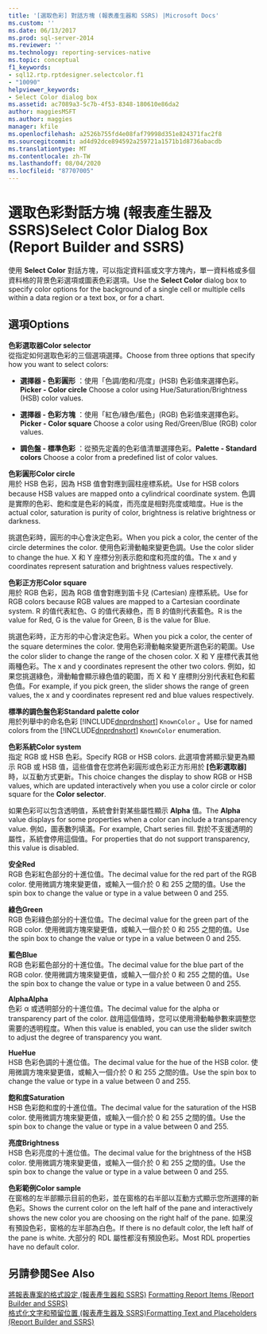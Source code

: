 ```yaml
---
title: '[選取色彩] 對話方塊 (報表產生器和 SSRS) |Microsoft Docs'
ms.custom: ''
ms.date: 06/13/2017
ms.prod: sql-server-2014
ms.reviewer: ''
ms.technology: reporting-services-native
ms.topic: conceptual
f1_keywords:
- sql12.rtp.rptdesigner.selectcolor.f1
- "10090"
helpviewer_keywords:
- Select Color dialog box
ms.assetid: ac7089a3-5c7b-4f53-8348-180610e86da2
author: maggiesMSFT
ms.author: maggies
manager: kfile
ms.openlocfilehash: a2526b755fd4e08faf79998d351e824371fac2f8
ms.sourcegitcommit: ad4d92dce894592a259721a1571b1d8736abacdb
ms.translationtype: MT
ms.contentlocale: zh-TW
ms.lasthandoff: 08/04/2020
ms.locfileid: "87707005"
---
```

# <a name="select-color-dialog-box-report-builder-and-ssrs"></a><span data-ttu-id="da445-102">選取色彩對話方塊 (報表產生器及 SSRS)</span><span class="sxs-lookup"><span data-stu-id="da445-102">Select Color Dialog Box (Report Builder and SSRS)</span></span>
  <span data-ttu-id="da445-103">使用 **Select Color** 對話方塊，可以指定資料區或文字方塊內，單一資料格或多個資料格的背景色彩選項或圖表色彩選項。</span><span class="sxs-lookup"><span data-stu-id="da445-103">Use the **Select Color** dialog box to specify color options for the background of a single cell or multiple cells within a data region or a text box, or for a chart.</span></span>  
  
## <a name="options"></a><span data-ttu-id="da445-104">選項</span><span class="sxs-lookup"><span data-stu-id="da445-104">Options</span></span>  
 <span data-ttu-id="da445-105">**色彩選取器**</span><span class="sxs-lookup"><span data-stu-id="da445-105">**Color selector**</span></span>  
 <span data-ttu-id="da445-106">從指定如何選取色彩的三個選項選擇。</span><span class="sxs-lookup"><span data-stu-id="da445-106">Choose from three options that specify how you want to select colors:</span></span>  
  
-   <span data-ttu-id="da445-107">**選擇器 - 色彩圓形** ：使用「色調/飽和/亮度」(HSB) 色彩值來選擇色彩。</span><span class="sxs-lookup"><span data-stu-id="da445-107">**Picker - Color circle** Choose a color using Hue/Saturation/Brightness (HSB) color values.</span></span>  
  
-   <span data-ttu-id="da445-108">**選擇器 - 色彩方塊** ：使用「紅色/綠色/藍色」(RGB) 色彩值來選擇色彩。</span><span class="sxs-lookup"><span data-stu-id="da445-108">**Picker - Color square** Choose a color using Red/Green/Blue (RGB) color values.</span></span>  
  
-   <span data-ttu-id="da445-109">**調色盤 - 標準色彩** ：從預先定義的色彩值清單選擇色彩。</span><span class="sxs-lookup"><span data-stu-id="da445-109">**Palette - Standard colors** Choose a color from a predefined list of color values.</span></span>  
  
 <span data-ttu-id="da445-110">**色彩圓形**</span><span class="sxs-lookup"><span data-stu-id="da445-110">**Color circle**</span></span>  
 <span data-ttu-id="da445-111">用於 HSB 色彩，因為 HSB 值會對應到圓柱座標系統。</span><span class="sxs-lookup"><span data-stu-id="da445-111">Use for HSB colors because HSB values are mapped onto a cylindrical coordinate system.</span></span> <span data-ttu-id="da445-112">色調是實際的色彩、飽和度是色彩的純度，而亮度是相對亮度或暗度。</span><span class="sxs-lookup"><span data-stu-id="da445-112">Hue is the actual color, saturation is purity of color, brightness is relative brightness or darkness.</span></span>  
  
 <span data-ttu-id="da445-113">挑選色彩時，圓形的中心會決定色彩。</span><span class="sxs-lookup"><span data-stu-id="da445-113">When you pick a color, the center of the circle determines the color.</span></span> <span data-ttu-id="da445-114">使用色彩滑動軸來變更色調。</span><span class="sxs-lookup"><span data-stu-id="da445-114">Use the color slider to change the hue.</span></span> <span data-ttu-id="da445-115">X 和 Y 座標分別表示飽和度和亮度的值。</span><span class="sxs-lookup"><span data-stu-id="da445-115">The x and y coordinates represent saturation and brightness values respectively.</span></span>  
  
 <span data-ttu-id="da445-116">**色彩正方形**</span><span class="sxs-lookup"><span data-stu-id="da445-116">**Color square**</span></span>  
 <span data-ttu-id="da445-117">用於 RGB 色彩，因為 RGB 值會對應到笛卡兒 (Cartesian) 座標系統。</span><span class="sxs-lookup"><span data-stu-id="da445-117">Use for RGB colors because RGB values are mapped to a Cartesian coordinate system.</span></span> <span data-ttu-id="da445-118">R 的值代表紅色、G 的值代表綠色，而 B 的值則代表藍色。</span><span class="sxs-lookup"><span data-stu-id="da445-118">R is the value for Red, G is the value for Green, B is the value for Blue.</span></span>  
  
 <span data-ttu-id="da445-119">挑選色彩時，正方形的中心會決定色彩。</span><span class="sxs-lookup"><span data-stu-id="da445-119">When you pick a color, the center of the square determines the color.</span></span> <span data-ttu-id="da445-120">使用色彩滑動軸來變更所選色彩的範圍。</span><span class="sxs-lookup"><span data-stu-id="da445-120">Use the color slider to change the range of the chosen color.</span></span> <span data-ttu-id="da445-121">X 和 Y 座標代表其他兩種色彩。</span><span class="sxs-lookup"><span data-stu-id="da445-121">The x and y coordinates represent the other two colors.</span></span> <span data-ttu-id="da445-122">例如，如果您挑選綠色，滑動軸會顯示綠色值的範圍，而 X 和 Y 座標則分別代表紅色和藍色值。</span><span class="sxs-lookup"><span data-stu-id="da445-122">For example, if you pick green, the slider shows the range of green values, the x and y coordinates represent red and blue values respectively.</span></span>  
  
 <span data-ttu-id="da445-123">**標準的調色盤色彩**</span><span class="sxs-lookup"><span data-stu-id="da445-123">**Standard palette color**</span></span>  
 <span data-ttu-id="da445-124">用於列舉中的命名色彩 [!INCLUDE[dnprdnshort](../includes/dnprdnshort-md.md)] `KnownColor` 。</span><span class="sxs-lookup"><span data-stu-id="da445-124">Use for named colors from the [!INCLUDE[dnprdnshort](../includes/dnprdnshort-md.md)] `KnownColor` enumeration.</span></span>  
  
 <span data-ttu-id="da445-125">**色彩系統**</span><span class="sxs-lookup"><span data-stu-id="da445-125">**Color system**</span></span>  
 <span data-ttu-id="da445-126">指定 RGB 或 HSB 色彩。</span><span class="sxs-lookup"><span data-stu-id="da445-126">Specify RGB or HSB colors.</span></span> <span data-ttu-id="da445-127">此選項會將顯示變更為顯示 RGB 或 HSB 值，這些值會在您將色彩圓形或色彩正方形用於 **[色彩選取器]** 時，以互動方式更新。</span><span class="sxs-lookup"><span data-stu-id="da445-127">This choice changes the display to show RGB or HSB values, which are updated interactively when you use a color circle or color square for the **Color selector**.</span></span>  
  
 <span data-ttu-id="da445-128">如果色彩可以包含透明值，系統會針對某些屬性顯示 **Alpha** 值。</span><span class="sxs-lookup"><span data-stu-id="da445-128">The **Alpha** value displays for some properties when a color can include a transparency value.</span></span> <span data-ttu-id="da445-129">例如，圖表數列填滿。</span><span class="sxs-lookup"><span data-stu-id="da445-129">For example, Chart series fill.</span></span> <span data-ttu-id="da445-130">對於不支援透明的屬性，系統會停用這個值。</span><span class="sxs-lookup"><span data-stu-id="da445-130">For properties that do not support transparency, this value is disabled.</span></span>  
  
 <span data-ttu-id="da445-131">**安全**</span><span class="sxs-lookup"><span data-stu-id="da445-131">**Red**</span></span>  
 <span data-ttu-id="da445-132">RGB 色彩紅色部分的十進位值。</span><span class="sxs-lookup"><span data-stu-id="da445-132">The decimal value for the red part of the RGB color.</span></span> <span data-ttu-id="da445-133">使用微調方塊來變更值，或輸入一個介於 0 和 255 之間的值。</span><span class="sxs-lookup"><span data-stu-id="da445-133">Use the spin box to change the value or type in a value between 0 and 255.</span></span>  
  
 <span data-ttu-id="da445-134">**綠色**</span><span class="sxs-lookup"><span data-stu-id="da445-134">**Green**</span></span>  
 <span data-ttu-id="da445-135">RGB 色彩綠色部分的十進位值。</span><span class="sxs-lookup"><span data-stu-id="da445-135">The decimal value for the green part of the RGB color.</span></span> <span data-ttu-id="da445-136">使用微調方塊來變更值，或輸入一個介於 0 和 255 之間的值。</span><span class="sxs-lookup"><span data-stu-id="da445-136">Use the spin box to change the value or type in a value between 0 and 255.</span></span>  
  
 <span data-ttu-id="da445-137">**藍色**</span><span class="sxs-lookup"><span data-stu-id="da445-137">**Blue**</span></span>  
 <span data-ttu-id="da445-138">RGB 色彩藍色部分的十進位值。</span><span class="sxs-lookup"><span data-stu-id="da445-138">The decimal value for the blue part of the RGB color.</span></span> <span data-ttu-id="da445-139">使用微調方塊來變更值，或輸入一個介於 0 和 255 之間的值。</span><span class="sxs-lookup"><span data-stu-id="da445-139">Use the spin box to change the value or type in a value between 0 and 255.</span></span>  
  
 <span data-ttu-id="da445-140">**Alpha**</span><span class="sxs-lookup"><span data-stu-id="da445-140">**Alpha**</span></span>  
 <span data-ttu-id="da445-141">色彩 α 或透明部分的十進位值。</span><span class="sxs-lookup"><span data-stu-id="da445-141">The decimal value for the alpha or transparency part of the color.</span></span> <span data-ttu-id="da445-142">啟用這個值時，您可以使用滑動軸參數來調整您需要的透明程度。</span><span class="sxs-lookup"><span data-stu-id="da445-142">When this value is enabled, you can use the slider switch to adjust the degree of transparency you want.</span></span>  
  
 <span data-ttu-id="da445-143">**Hue**</span><span class="sxs-lookup"><span data-stu-id="da445-143">**Hue**</span></span>  
 <span data-ttu-id="da445-144">HSB 色彩色調的十進位值。</span><span class="sxs-lookup"><span data-stu-id="da445-144">The decimal value for the hue of the HSB color.</span></span> <span data-ttu-id="da445-145">使用微調方塊來變更值，或輸入一個介於 0 和 255 之間的值。</span><span class="sxs-lookup"><span data-stu-id="da445-145">Use the spin box to change the value or type in a value between 0 and 255.</span></span>  
  
 <span data-ttu-id="da445-146">**飽和度**</span><span class="sxs-lookup"><span data-stu-id="da445-146">**Saturation**</span></span>  
 <span data-ttu-id="da445-147">HSB 色彩飽和度的十進位值。</span><span class="sxs-lookup"><span data-stu-id="da445-147">The decimal value for the saturation of the HSB color.</span></span> <span data-ttu-id="da445-148">使用微調方塊來變更值，或輸入一個介於 0 和 255 之間的值。</span><span class="sxs-lookup"><span data-stu-id="da445-148">Use the spin box to change the value or type in a value between 0 and 255.</span></span>  
  
 <span data-ttu-id="da445-149">**亮度**</span><span class="sxs-lookup"><span data-stu-id="da445-149">**Brightness**</span></span>  
 <span data-ttu-id="da445-150">HSB 色彩亮度的十進位值。</span><span class="sxs-lookup"><span data-stu-id="da445-150">The decimal value for the brightness of the HSB color.</span></span> <span data-ttu-id="da445-151">使用微調方塊來變更值，或輸入一個介於 0 和 255 之間的值。</span><span class="sxs-lookup"><span data-stu-id="da445-151">Use the spin box to change the value or type in a value between 0 and 255.</span></span>  
  
 <span data-ttu-id="da445-152">**色彩範例**</span><span class="sxs-lookup"><span data-stu-id="da445-152">**Color sample**</span></span>  
 <span data-ttu-id="da445-153">在窗格的左半部顯示目前的色彩，並在窗格的右半部以互動方式顯示您所選擇的新色彩。</span><span class="sxs-lookup"><span data-stu-id="da445-153">Shows the current color on the left half of the pane and interactively shows the new color you are choosing on the right half of the pane.</span></span> <span data-ttu-id="da445-154">如果沒有預設色彩，窗格的左半部為白色。</span><span class="sxs-lookup"><span data-stu-id="da445-154">If there is no default color, the left half of the pane is white.</span></span> <span data-ttu-id="da445-155">大部分的 RDL 屬性都沒有預設色彩。</span><span class="sxs-lookup"><span data-stu-id="da445-155">Most RDL properties have no default color.</span></span>  
  
## <a name="see-also"></a><span data-ttu-id="da445-156">另請參閱</span><span class="sxs-lookup"><span data-stu-id="da445-156">See Also</span></span>  
 <span data-ttu-id="da445-157">[將報表專案的格式設定 &#40;報表產生器和 SSRS&#41;](report-design/formatting-report-items-report-builder-and-ssrs.md) </span><span class="sxs-lookup"><span data-stu-id="da445-157">[Formatting Report Items &#40;Report Builder and SSRS&#41;](report-design/formatting-report-items-report-builder-and-ssrs.md) </span></span>  
 [<span data-ttu-id="da445-158">格式化文字和預留位置 &#40;報表產生器及 SSRS&#41;</span><span class="sxs-lookup"><span data-stu-id="da445-158">Formatting Text and Placeholders &#40;Report Builder and SSRS&#41;</span></span>](report-design/formatting-text-and-placeholders-report-builder-and-ssrs.md)  
  
  
